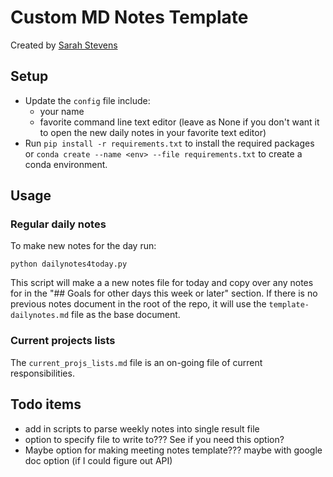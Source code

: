 # Custom MD Notes Template

Created by [Sarah Stevens](https://github.com/sstevens2/)


## Setup

- Update the `config` file include:
	+ your name
	+ favorite command line text editor (leave as None if you don't want it to open the new daily notes in your favorite text editor)
- Run `pip install -r requirements.txt` to install the required packages or `conda create --name <env> --file requirements.txt` to create a conda environment.

## Usage

### Regular daily notes

To make new notes for the day run:
```
python dailynotes4today.py
```
This script will make a a new notes file for today and 
copy over any notes for in the "## Goals for other days this week or later" section.
If there is no previous notes document in the root of the repo, it will use
the `template-dailynotes.md` file as the base document.

### Current projects lists

The `current_projs_lists.md` file is an on-going file of current responsibilities. 


## Todo items

- add in scripts to parse weekly notes into single result file
- option to specify file to write to??? See if you need this option?
- Maybe option for making meeting notes template??? maybe with google doc option (if I could figure out API)



